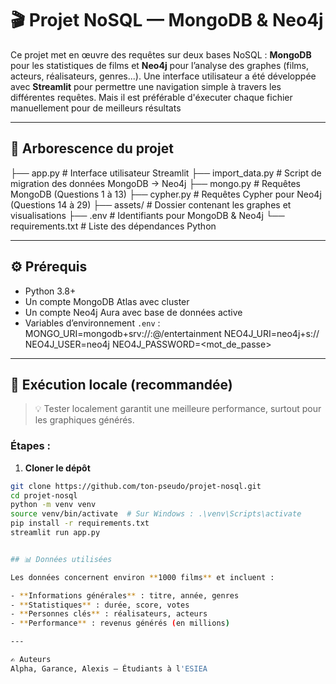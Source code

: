 # 🎬 Projet NoSQL — MongoDB & Neo4j

Ce projet met en œuvre des requêtes sur deux bases NoSQL : **MongoDB** pour les statistiques de films et **Neo4j** pour l’analyse des graphes (films, acteurs, réalisateurs, genres...). Une interface utilisateur a été développée avec **Streamlit** pour permettre une navigation simple à travers les différentes requêtes. Mais il est préférable d'éxecuter chaque fichier manuellement pour de meilleurs résultats

---

## 📁 Arborescence du projet

├── app.py               # Interface utilisateur Streamlit
├── import_data.py       # Script de migration des données MongoDB → Neo4j
├── mongo.py             # Requêtes MongoDB (Questions 1 à 13)
├── cypher.py            # Requêtes Cypher pour Neo4j (Questions 14 à 29)
├── assets/              # Dossier contenant les graphes et visualisations
├── .env                 # Identifiants pour MongoDB & Neo4j
└── requirements.txt     # Liste des dépendances Python

---

## ⚙️ Prérequis

- Python 3.8+
- Un compte MongoDB Atlas avec cluster
- Un compte Neo4j Aura avec base de données active
- Variables d’environnement `.env` :
MONGO_URI=mongodb+srv://<username>:<password>@<cluster>/entertainment 
NEO4J_URI=neo4j+s://<host> 
NEO4J_USER=neo4j 
NEO4J_PASSWORD=<mot_de_passe>

------

## 🚀 **Exécution locale (recommandée)**

> 💡 Tester localement garantit une meilleure performance, surtout pour les graphiques générés.

### Étapes :

1. **Cloner le dépôt**

```bash
git clone https://github.com/ton-pseudo/projet-nosql.git
cd projet-nosql
python -m venv venv
source venv/bin/activate  # Sur Windows : .\venv\Scripts\activate
pip install -r requirements.txt
streamlit run app.py 


## 📊 Données utilisées

Les données concernent environ **1000 films** et incluent :

- **Informations générales** : titre, année, genres  
- **Statistiques** : durée, score, votes  
- **Personnes clés** : réalisateurs, acteurs  
- **Performance** : revenus générés (en millions)

---

✍️ Auteurs
Alpha, Garance, Alexis — Étudiants à l'ESIEA
